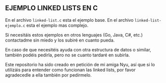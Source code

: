 ## EJEMPLO LINKED LISTS EN C
En el archivo ```linked-list.c``` esta el ejemplo base. En el archivo ```linked-list-ejemplo.c``` esta el ejemplo mas complejo. 

Si necesitáis estos ejemplos en otros lenguajes (Go, Java, C#, etc.) contactadme sin miedo y los subiré en cuanto pueda.

En caso de que necesitéis ayuda con otra estructura de datos o similar, también podéis pedirla, pero no se cuanto tardaré en subirla.

Este repositorio ha sido creado en petición de mi amiga Nyu, así que si lo utilizáis para entender como funcionan las linked lists, por favor agradecedle a ella también por pedirmelo.
